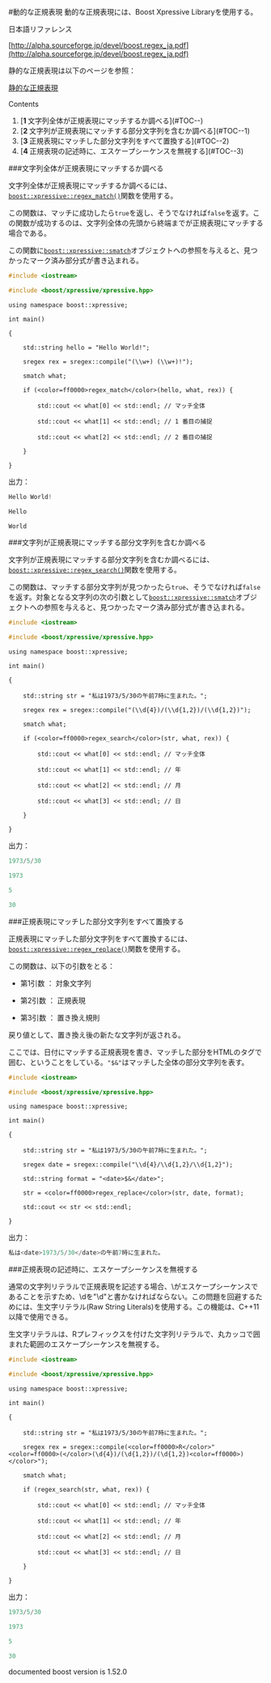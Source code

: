 #動的な正規表現
動的な正規表現には、Boost Xpressive Libraryを使用する。


日本語リファレンス

[http://alpha.sourceforge.jp/devel/boost.regex_ja.pdf](http://alpha.sourceforge.jp/devel/boost.regex_ja.pdf)


静的な正規表現は以下のページを参照：

[静的な正規表現](https://sites.google.com/site/boostjp/tips/static_regex)




Contents
<ol class='goog-toc'><li class='goog-toc'>[<strong>1 </strong>文字列全体が正規表現にマッチするか調べる](#TOC--)</li><li class='goog-toc'>[<strong>2 </strong>文字列が正規表現にマッチする部分文字列を含むか調べる](#TOC--1)</li><li class='goog-toc'>[<strong>3 </strong>正規表現にマッチした部分文字列をすべて置換する](#TOC--2)</li><li class='goog-toc'>[<strong>4 </strong>正規表現の記述時に、エスケープシーケンスを無視する](#TOC--3)</li></ol>





###文字列全体が正規表現にマッチするか調べる

文字列全体が正規表現にマッチするか調べるには、[`boost::xpressive::regex_match()`](http://www.boost.org/doc/libs/release/doc/html/boost/xpressive/regex_match.html)関数を使用する。



この関数は、マッチに成功したら`true`を返し、そうでなければ`false`を返す。この関数が成功するのは、文字列全体の先頭から終端までが正規表現にマッチする場合である。

この関数に[`boost::xpressive::smatch`](http://www.boost.org/doc/libs/release/doc/html/xpressive/user_s_guide.html#boost_xpressive.user_s_guide.quick_start.know_your_iterator_type)オブジェクトへの参照を与えると、見つかったマーク済み部分式が書き込まれる。






```cpp
#include <iostream>

#include <boost/xpressive/xpressive.hpp>
```

`using namespace boost::xpressive;`


`int main()`

`{`

`    std::string hello = "Hello World!";`


`    sregex rex = sregex::compile("(\\w+) (\\w+)!");`

`    smatch what;`

`    if (<color=ff0000>regex_match</color>(hello, what, rex)) {`

`        std::cout << what[0] << std::endl; // マッチ全体`

`        std::cout << what[1] << std::endl; // 1 番目の捕捉`

`        std::cout << what[2] << std::endl; // 2 番目の捕捉`

`    }`

`}`





出力：



```cpp
Hello World!

Hello

World
```

###文字列が正規表現にマッチする部分文字列を含むか調べる

文字列が正規表現にマッチする部分文字列を含むか調べるには、[`boost::xpressive::regex_search()`](http://www.boost.org/doc/libs/release/doc/html/boost/xpressive/regex_search.html)関数を使用する。


この関数は、マッチする部分文字列が見つかったら`true`、そうでなければ`false`を返す。対象となる文字列の次の引数として[`boost::xpressive::smatch`](http://www.boost.org/doc/libs/release/doc/html/xpressive/user_s_guide.html#boost_xpressive.user_s_guide.quick_start.know_your_iterator_type)オブジェクトへの参照を与えると、見つかったマーク済み部分式が書き込まれる。




```cpp
#include <iostream>

#include <boost/xpressive/xpressive.hpp>
```

`using namespace boost::xpressive;`


`int main()`

`{`

`    std::string str = "私は1973/5/30の午前7時に生まれた。";`


`    sregex rex = sregex::compile("(\\d{4})/(\\d{1,2})/(\\d{1,2})");`

`    smatch what;`

`    if (<color=ff0000>regex_search</color>(str, what, rex)) {`

`        std::cout << what[0] << std::endl; // マッチ全体`

`        std::cout << what[1] << std::endl; // 年`

`        std::cout << what[2] << std::endl; // 月`

`        std::cout << what[3] << std::endl; // 日`

`    }`

`}`




出力：


```cpp
1973/5/30

1973

5

30
```

###正規表現にマッチした部分文字列をすべて置換する

正規表現にマッチした部分文字列をすべて置換するには、[`boost::xpressive::regex_replace()`](http://www.boost.org/doc/libs/release/doc/html/boost/xpressive/regex_replace.html)関数を使用する。


この関数は、以下の引数をとる：


- 第1引数 ： 対象文字列

- 第2引数 ： 正規表現

- 第3引数 ： 置き換え規則

戻り値として、置き換え後の新たな文字列が返される。


ここでは、日付にマッチする正規表現を書き、マッチした部分をHTMLの<date>タグで囲む、ということをしている。`"$&"`はマッチした全体の部分文字列を表す。





```cpp
#include <iostream>

#include <boost/xpressive/xpressive.hpp>
```

`using namespace boost::xpressive;`


`int main()`

`{`

`    std::string str = "私は1973/5/30の午前7時に生まれた。";`


`    sregex date = sregex::compile("\\d{4}/\\d{1,2}/\\d{1,2}");`

`    std::string format = "<date>$&</date>";`


`    str = <color=ff0000>regex_replace</color>(str, date, format);`

`    std::cout << str << std::endl;`

`}`





出力：


```cpp
私は<date>1973/5/30</date>の午前7時に生まれた。


```

###正規表現の記述時に、エスケープシーケンスを無視する

通常の文字列リテラルで正規表現を記述する場合、\がエスケープシーケンスであることを示すため、\dを"\\d"と書かなければならない。この問題を回避するためには、生文字リテラル(Raw String Literals)を使用する。この機能は、C++11以降で使用できる。


生文字リテラルは、Rプレフィックスを付けた文字列リテラルで、丸カッコで囲まれた範囲のエスケープシーケンスを無視する。


```cpp
#include <iostream>

#include <boost/xpressive/xpressive.hpp>
```

`using namespace boost::xpressive;`


`int main()`

`{`

`    std::string str = "私は1973/5/30の午前7時に生まれた。";`


`    sregex rex = sregex::compile(<color=ff0000>R</color>"<color=ff0000>(</color>(\d{4})/(\d{1,2})/(\d{1,2})<color=ff0000>)</color>");`

`    smatch what;`

`    if (regex_search(str, what, rex)) {`

`        std::cout << what[0] << std::endl; // マッチ全体`

`        std::cout << what[1] << std::endl; // 年`

`        std::cout << what[2] << std::endl; // 月`

`        std::cout << what[3] << std::endl; // 日`

`    }`

`}`




出力：



```cpp
1973/5/30

1973

5

30
```





documented boost version is 1.52.0
